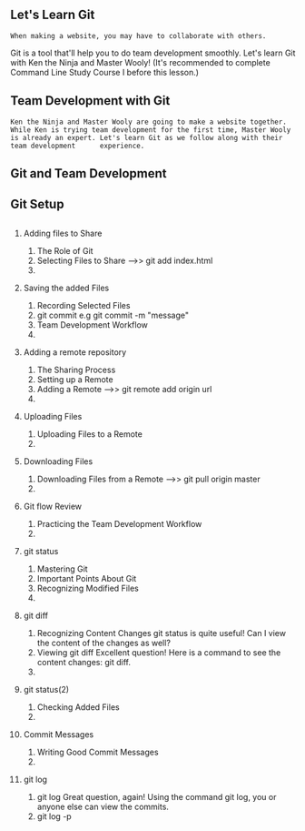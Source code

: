 ## Let's Learn Git
    When making a website, you may have to collaborate with others.
Git is a tool that'll help you to do team development smoothly.
Let's learn Git with Ken the Ninja and Master Wooly!
(It's recommended to complete Command Line Study Course I before this lesson.)

## Team Development with Git
    Ken the Ninja and Master Wooly are going to make a website together.
    While Ken is trying team development for the first time, Master Wooly is already an expert. Let's learn Git as we follow along with their team development      experience.

## Git and Team Development

## Git Setup

## 
1. Adding files to Share
    1. The Role of Git
    2. Selecting Files to Share -->> git add index.html
    3. 
3. Saving the added Files
    1. Recording Selected Files
    2. git commit e.g git commit -m "message"
    3. Team Development Workflow
    4. 
4. Adding a remote repository
    1. The Sharing Process
    2. Setting up a Remote
    3. Adding a Remote -->> git remote add origin url
    4. 

5. Uploading Files
    1. Uploading Files to a Remote
    2. 

6. Downloading Files
    1. Downloading Files from a Remote -->> git pull origin master
    2. 

7. Git flow Review
    1. Practicing the Team Development Workflow
    2. 

8. git status
    1. Mastering Git
    2. Important Points About Git
    3. Recognizing Modified Files
    4. 

9. git diff
    1. Recognizing Content Changes
    git status is quite useful! Can I view the content of the changes as well?
    2. Viewing git diff
    Excellent question! Here is a command to see the content changes: git diff.
    3. 

10. git status(2)
    1. Checking Added Files
    2. 

11. Commit Messages
    1. Writing Good Commit Messages
    2. 

12. git log
    1. git log
    Great question, again! Using the command git log, you or anyone else can view the commits.
    2. git log -p